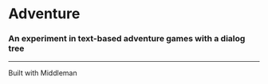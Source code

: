 # Adventure
### An experiment in text-based adventure games with a dialog tree
***

Built with Middleman
